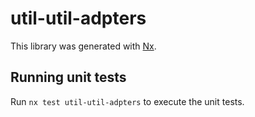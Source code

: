 # util-util-adpters

This library was generated with [Nx](https://nx.dev).

## Running unit tests

Run `nx test util-util-adpters` to execute the unit tests.
